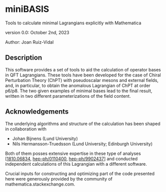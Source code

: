 # miniBASIS

Tools to calculate minimal Lagrangians explicitly with Mathematica

version 0.0: October 2nd, 2023

Author: Joan Ruiz-Vidal

## Description

This software provides a set of tools to aid the calculation of operator bases in QFT Lagrangians.
These tools have been developed for the case of Chiral Perturbation Theory (ChPT) with pseudoscalar mesons and external fields, and, in particular, to obtain the anomalous Lagrangian of ChPT at order p6/p8. The two given examples of minimal bases lead to the final result, written in two different parameterizations of the field content.


## Acknowledgements

The underlying algorithms and structure of the calculation has been shaped in collaboration with 
 - Johan Bijnens (Lund University)
 - Nils Hermansson-Truedsson (Lund University; Edinburgh University) 

Both of them posses extensive expertise in these type of analyses [[1810.06834](https://arxiv.org/abs/1810.06834), [hep-ph/0110400](https://arxiv.org/abs/hep-ph/0110400), [hep-ph/9902437](https://arxiv.org/abs/hep-ph/9902437)] and conducted independent calculations of this Lagrangian with a different software.

Crucial inputs for constructing and optimizing part of the code presented here were generously provided by the community of mathematica.stackexchange.com.
